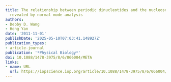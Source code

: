 ```yaml
---
title: The relationship between periodic dinucleotides and the nucleosomal DNA deformation
  revealed by normal mode analysis
authors:
- Debby D. Wang
- Hong Yan
date: '2011-11-01'
publishDate: '2025-05-10T07:03:41.148927Z'
publication_types:
- article-journal
publication: '*Physical Biology*'
doi: 10.1088/1478-3975/8/6/066004/META
links:
- name: URL
  url: https://iopscience.iop.org/article/10.1088/1478-3975/8/6/066004/meta
---
```

